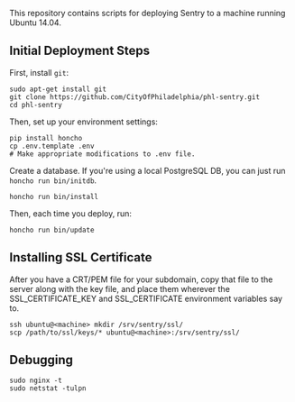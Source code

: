 This repository contains scripts for deploying Sentry to a machine running
Ubuntu 14.04.

Initial Deployment Steps
------------------------

First, install `git`:

    sudo apt-get install git
    git clone https://github.com/CityOfPhiladelphia/phl-sentry.git
    cd phl-sentry

Then, set up your environment settings:

    pip install honcho
    cp .env.template .env
    # Make appropriate modifications to .env file.

Create a database. If you're using a local PostgreSQL DB, you can just run `honcho run bin/initdb`.

    honcho run bin/install

Then, each time you deploy, run:

    honcho run bin/update


Installing SSL Certificate
--------------------------

After you have a CRT/PEM file for your subdomain, copy that file to the server
along with the key file, and place them wherever the SSL_CERTIFICATE_KEY and
SSL_CERTIFICATE environment variables say to.

    ssh ubuntu@<machine> mkdir /srv/sentry/ssl/
    scp /path/to/ssl/keys/* ubuntu@<machine>:/srv/sentry/ssl/

Debugging
---------

    sudo nginx -t
    sudo netstat -tulpn
